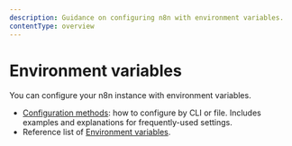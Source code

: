 ```yaml
---
description: Guidance on configuring n8n with environment variables.
contentType: overview
---
```


# Environment variables

You can configure your n8n instance with environment variables.

* [Configuration methods](/hosting/environment-variables/configuration-methods/): how to configure by CLI or file. Includes examples and explanations for frequently-used settings.
* Reference list of [Environment variables](/hosting/environment-variables/environment-variables/).
